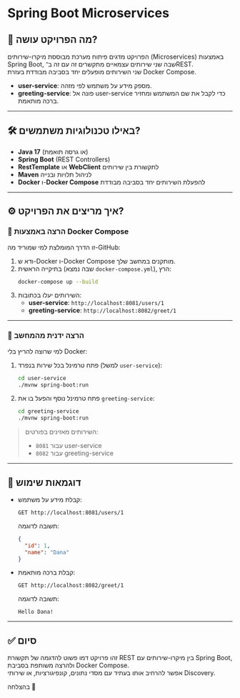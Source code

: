 # Spring Boot Microservices 

## 🚀 מה הפרויקט עושה?
הפרויקט מדגים פיתוח מערכת מבוססת מיקרו-שירותים (Microservices) באמצעות Spring Boot, שבה שני שירותים עצמאיים מתקשרים זה עם זה ב־REST.  
שני השירותים מופעלים יחד בסביבה מבודדת בעזרת Docker Compose.

- **user-service**: מספק מידע על משתמש לפי מזהה.
- **greeting-service**: פונה אל user-service כדי לקבל את שם המשתמש ומחזיר ברכה מותאמת.

---

## 🛠 באילו טכנולוגיות משתמשים?
- **Java 17** (או גרסה תואמת)
- **Spring Boot** (REST Controllers)
- **RestTemplate** או **WebClient** לתקשורת בין שירותים
- **Maven** לניהול תלויות ובנייה
- **Docker** ו-**Docker Compose** להפעלת השירותים יחד בסביבה מבודדת

---




## ⚙️ איך מריצים את הפרויקט?

### 🐳 הרצה באמצעות Docker Compose
זו הדרך המומלצת למי שמוריד מה-GitHub:

1. ודא ש-Docker ו-Docker Compose מותקנים במחשב שלך.
2. בתיקייה הראשית (שבה נמצא `docker-compose.yml`), הרץ:
    ```bash
    docker-compose up --build
    ```
3. השירותים יעלו בכתובות:
    - **user-service**: `http://localhost:8081/users/1`
    - **greeting-service**: `http://localhost:8082/greet/1`

---

### 🚀 הרצה ידנית מהמחשב
למי שרוצה להריץ בלי Docker:

1. פתח טרמינל בכל שירות בנפרד (למשל `user-service`):
    ```bash
    cd user-service
    ./mvnw spring-boot:run
    ```
2. פתח טרמינל נוסף והפעל בו את `greeting-service`:
    ```bash
    cd greeting-service
    ./mvnw spring-boot:run
    ```

> השירותים מאזינים בפורטים:
> - `8081` עבור user-service
> - `8082` עבור greeting-service

---

## 📝 דוגמאות שימוש
- קבלת מידע על משתמש:
    ```
    GET http://localhost:8081/users/1
    ```
    תשובה לדוגמה:
    ```json
    {
      "id": 1,
      "name": "Dana"
    }
    ```

- קבלת ברכה מותאמת:
    ```
    GET http://localhost:8082/greet/1
    ```
    תשובה לדוגמה:
    ```
    Hello Dana!
    ```

---

## ✅ סיום
זהו פרויקט דמו פשוט להדגמה של תקשורת REST בין מיקרו-שירותים עם Spring Boot, ולהרצה משותפת בסביבת Docker Compose.  
אפשר להרחיב אותו בעתיד עם מסדי נתונים, קונפיגורציות, או שירותי Discovery.

בהצלחה 🚀
